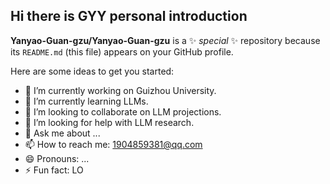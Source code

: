 ## Hi there is GYY personal introduction

**Yanyao-Guan-gzu/Yanyao-Guan-gzu** is a ✨ _special_ ✨ repository because its `README.md` (this file) appears on your GitHub profile.

Here are some ideas to get you started:

- 🔭 I’m currently working on Guizhou University.
- 🌱 I’m currently learning LLMs.
- 👯 I’m looking to collaborate on LLM projections.
- 🤔 I’m looking for help with LLM research.
- 💬 Ask me about ...
- 📫 How to reach me: 1904859381@qq.com
- 😄 Pronouns: ...
- ⚡ Fun fact: LO

